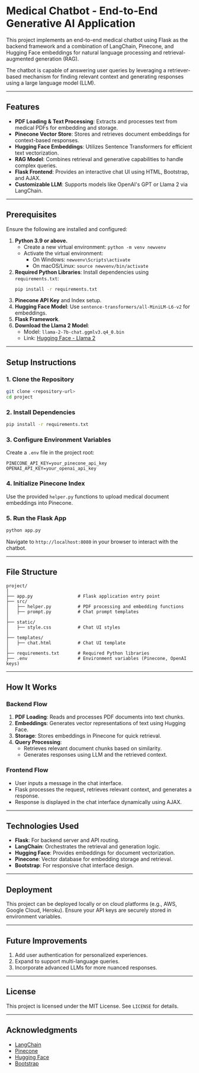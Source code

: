 
# Medical Chatbot - End-to-End Generative AI Application

This project implements an end-to-end medical chatbot using Flask as the backend framework and a combination of LangChain, Pinecone, and Hugging Face embeddings for natural language processing and retrieval-augmented generation (RAG).

The chatbot is capable of answering user queries by leveraging a retriever-based mechanism for finding relevant context and generating responses using a large language model (LLM).

---

## Features

- **PDF Loading & Text Processing**: Extracts and processes text from medical PDFs for embedding and storage.
- **Pinecone Vector Store**: Stores and retrieves document embeddings for context-based responses.
- **Hugging Face Embeddings**: Utilizes Sentence Transformers for efficient text vectorization.
- **RAG Model**: Combines retrieval and generative capabilities to handle complex queries.
- **Flask Frontend**: Provides an interactive chat UI using HTML, Bootstrap, and AJAX.
- **Customizable LLM**: Supports models like OpenAI's GPT or Llama 2 via LangChain.

---

## Prerequisites

Ensure the following are installed and configured:

1. **Python 3.9 or above.**
   - Create a new virtual environment: `python -m venv newvenv`
   - Activate the virtual environment: 
     - On Windows: `newvenv\Scripts\activate`
     - On macOS/Linux: `source newvenv/bin/activate`
2. **Required Python Libraries**: Install dependencies using `requirements.txt`:
   ```bash
   pip install -r requirements.txt
   ```
3. **Pinecone API Key** and Index setup.
4. **Hugging Face Model**: Use `sentence-transformers/all-MiniLM-L6-v2` for embeddings.
5. **Flask Framework**.
6. **Download the Llama 2 Model**:
   - Model: `llama-2-7b-chat.ggmlv3.q4_0.bin`
   - Link: [Hugging Face - Llama 2](https://huggingface.co/TheBloke/Llama-2-7B-Chat-GGML/tree/main)

---

## Setup Instructions

### 1. Clone the Repository

```bash
git clone <repository-url>
cd project
```

### 2. Install Dependencies

```bash
pip install -r requirements.txt
```

### 3. Configure Environment Variables

Create a `.env` file in the project root:

```plaintext
PINECONE_API_KEY=your_pinecone_api_key
OPENAI_API_KEY=your_openai_api_key
```

### 4. Initialize Pinecone Index

Use the provided `helper.py` functions to upload medical document embeddings into Pinecone.

### 5. Run the Flask App

```bash
python app.py
```

Navigate to `http://localhost:8080` in your browser to interact with the chatbot.

---

## File Structure

```
project/
│
├── app.py                 # Flask application entry point
├── src/
│   ├── helper.py          # PDF processing and embedding functions
│   ├── prompt.py          # Chat prompt templates
│
├── static/
│   ├── style.css          # Chat UI styles
│
├── templates/
│   ├── chat.html          # Chat UI template
│
├── requirements.txt       # Required Python libraries
├── .env                   # Environment variables (Pinecone, OpenAI keys)
```

---

## How It Works

### Backend Flow

1. **PDF Loading**: Reads and processes PDF documents into text chunks.
2. **Embeddings**: Generates vector representations of text using Hugging Face.
3. **Storage**: Stores embeddings in Pinecone for quick retrieval.
4. **Query Processing**:
   - Retrieves relevant document chunks based on similarity.
   - Generates responses using LLM and the retrieved context.

### Frontend Flow

- User inputs a message in the chat interface.
- Flask processes the request, retrieves relevant context, and generates a response.
- Response is displayed in the chat interface dynamically using AJAX.

---

## Technologies Used

- **Flask**: For backend server and API routing.
- **LangChain**: Orchestrates the retrieval and generation logic.
- **Hugging Face**: Provides embeddings for document vectorization.
- **Pinecone**: Vector database for embedding storage and retrieval.
- **Bootstrap**: For responsive chat interface design.

---

## Deployment

This project can be deployed locally or on cloud platforms (e.g., AWS, Google Cloud, Heroku). Ensure your API keys are securely stored in environment variables.

---

## Future Improvements

1. Add user authentication for personalized experiences.
2. Expand to support multi-language queries.
3. Incorporate advanced LLMs for more nuanced responses.

---

## License

This project is licensed under the MIT License. See `LICENSE` for details.

---

## Acknowledgments

- [LangChain](https://langchain.com/)
- [Pinecone](https://www.pinecone.io/)
- [Hugging Face](https://huggingface.co/)
- [Bootstrap](https://getbootstrap.com/)
